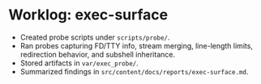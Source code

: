 # Worklog: exec-surface

- Created probe scripts under `scripts/probe/`.
- Ran probes capturing FD/TTY info, stream merging, line-length limits, redirection behavior, and subshell inheritance.
- Stored artifacts in `var/exec_probe/`.
- Summarized findings in `src/content/docs/reports/exec-surface.md`.
